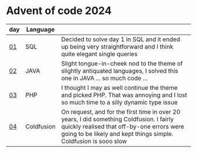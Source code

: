 # Advent of code 2024

| day            | Language   |                                                                                                                                                                                                           |
|----------------|------------|-----------------------------------------------------------------------------------------------------------------------------------------------------------------------------------------------------------|
| [01](./day01/) | SQL        | Decided to solve day 1 in SQL and it ended up being very straightforward and I think quite elegant single queries                                                                                         |
| [02](./day02/) | JAVA       | Slight tongue-in-cheek nod to the theme of slightly antiquated languages, I solved this one in JAVA ... so much code ...                                                                                  |
| [03](./day03/) | PHP        | I thought I may as well continue the theme and picked PHP. That was annoying and I lost so much time to a silly dynamic type issue                                                                        |
| [04](./day04/) | Coldfusion | On request, and for the first time in over 20 years, I did something Coldfusion. I fairly quickly realised that off-by-one errors were going to be likely and kept things simple. Coldfusion is sooo slow |

